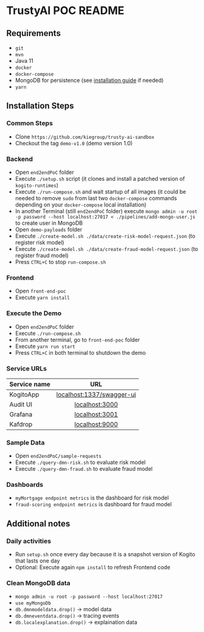 # TrustyAI POC README

## Requirements
- `git`
- `mvn`
- Java 11
- `docker`
- `docker-compose`
- MongoDB for persistence (see [installation guide](https://docs.mongodb.com/manual/tutorial/install-mongodb-on-red-hat/) if needed)
- `yarn`

## Installation Steps
### Common Steps
- Clone `https://github.com/kiegroup/trusty-ai-sandbox`
- Checkout the tag `demo-v1.0` (demo version 1.0)

### Backend
- Open `end2endPoC` folder
- Execute `./setup.sh` script (it clones and install a patched version of `kogito-runtimes`)
- Execute `./run-compose.sh` and wait startup of all images (it could be needed to remove `sudo` from last two `docker-compose` commands depending on your `docker-compose` local installation)
- In another Terminal (still `end2endPoC` folder) execute `mongo admin -u root -p password --host localhost:27017 < ./pipelines/add-mongo-user.js` to create user in MongoDB
- Open `demo-payloads` folder
- Execute `./create-model.sh ./data/create-risk-model-request.json` (to register risk model)
- Execute `./create-model.sh ./data/create-fraud-model-request.json` (to register fraud model)
- Press `CTRL+C` to stop `run-compose.sh`

### Frontend
- Open `front-end-poc`
- Execute `yarn install`

### Execute the Demo
- Open `end2endPoC` folder
- Execute `./run-compose.sh`
- From another terminal, go to `front-end-poc` folder
- Execute `yarn run start`
- Press `CTRL+C` in both terminal to shutdown the demo

### Service URLs
| Service name        | URL           |
| ------------- |:-------------:|
| KogitoApp      | [localhost:1337/swagger-ui](http://localhost:1337/swagger-ui) |
| Audit UI      | [localhost:3000](http://localhost:3000) | 
| Grafana      | [localhost:3001](http://localhost:3001) | 
| Kafdrop      | [localhost:9000](http://localhost:9000) | 

### Sample Data
- Open `end2endPoC/sample-requests`
- Execute `./query-dmn-risk.sh` to evaluate risk model
- Execute `./query-dmn-fraud.sh` to evaluate fraud model

### Dashboards
- `myMortgage endpoint metrics` is the dashboard for risk model
- `fraud-scoring endpoint metrics` is dashboard for fraud model

## Additional notes
### Daily activities
- Run `setup.sh` once every day because it is a snapshot version of Kogito that lasts one day
- Optional: Execute again `npm install` to refresh Frontend code

### Clean MongoDB data
- `mongo admin -u root -p password --host localhost:27017`
- `use myMongoDb`
- `db.dmnmodeldata.drop()` -> model data
- `db.dmneventdata.drop()` -> tracing events
- `db.localexplanation.drop()` -> explaination data
